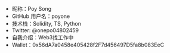 - 昵称：Poy Song
- GitHub 用户名：poyone
- 技术栈：Solidity, TS, Python
- Twitter: @onepo04802459
- 自我介绍：Web3找工作中
- Wallet：0x56dA7a0458e405428f2F7d456497D5fa8b083EeC